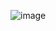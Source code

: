 ![image](https://user-images.githubusercontent.com/64565005/171328039-fbdb1111-351e-4943-9b31-e09f0ff084ba.png)
